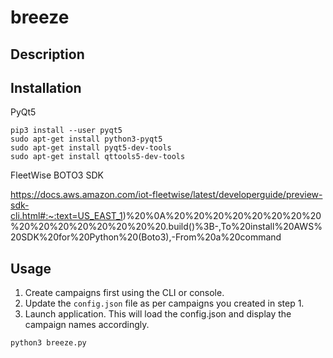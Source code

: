 # breeze


## Description


## Installation
PyQt5
```
pip3 install --user pyqt5  
sudo apt-get install python3-pyqt5  
sudo apt-get install pyqt5-dev-tools
sudo apt-get install qttools5-dev-tools
```

FleetWise BOTO3 SDK

https://docs.aws.amazon.com/iot-fleetwise/latest/developerguide/preview-sdk-cli.html#:~:text=US_EAST_1)%20%0A%20%20%20%20%20%20%20%20%20%20%20%20%20%20%20%20.build()%3B-,To%20install%20AWS%20SDK%20for%20Python%20(Boto3),-From%20a%20command

## Usage

1. Create campaigns first using the CLI or console.
2. Update the `config.json` file as per campaigns you created in step 1.
3. Launch application. This will load the config.json and display the campaign names accordingly.

`python3 breeze.py`


